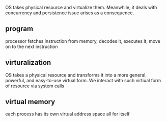 OS takes physical resource and virtualize them. Meanwhile, it deals with concurrency and persistence issue arises as a consequence.
## program
processor fetches instruction from memory, decodes it, executes it, move on to the next instruction
## virturalization
OS takes a physical resource and transforms it into a more general, powerful, and easy-to-use virtual form. We interact with such virtiual form of resource via system calls
## virtual memory
each process has its own virtual address space all for itself

